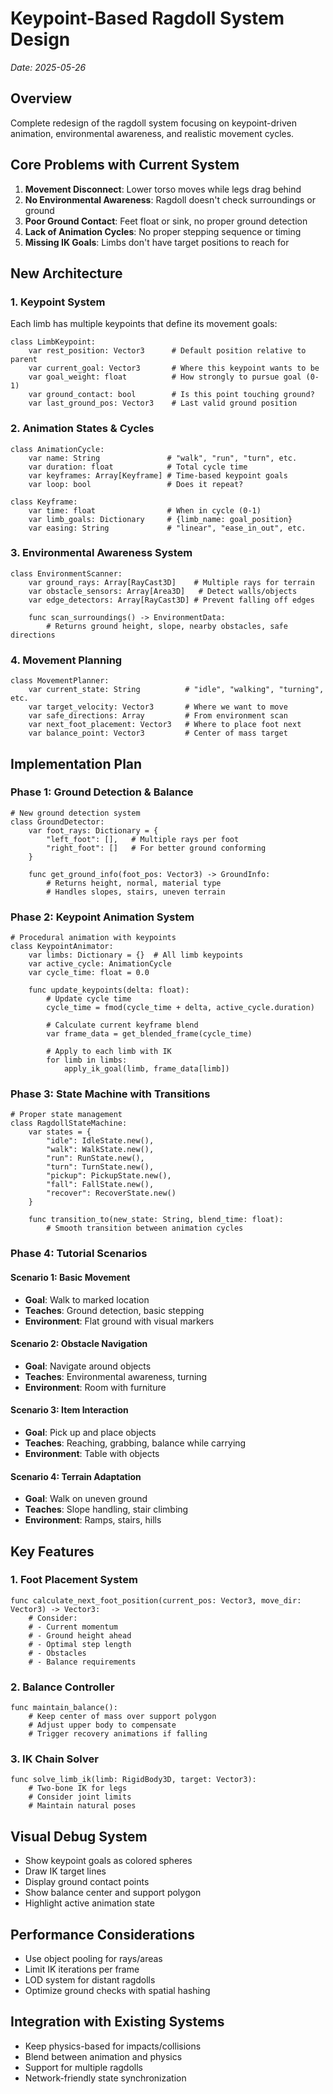 # Keypoint-Based Ragdoll System Design
*Date: 2025-05-26*

## Overview
Complete redesign of the ragdoll system focusing on keypoint-driven animation, environmental awareness, and realistic movement cycles.

## Core Problems with Current System
1. **Movement Disconnect**: Lower torso moves while legs drag behind
2. **No Environmental Awareness**: Ragdoll doesn't check surroundings or ground
3. **Poor Ground Contact**: Feet float or sink, no proper ground detection
4. **Lack of Animation Cycles**: No proper stepping sequence or timing
5. **Missing IK Goals**: Limbs don't have target positions to reach for

## New Architecture

### 1. Keypoint System
Each limb has multiple keypoints that define its movement goals:

```gdscript
class LimbKeypoint:
    var rest_position: Vector3      # Default position relative to parent
    var current_goal: Vector3       # Where this keypoint wants to be
    var goal_weight: float          # How strongly to pursue goal (0-1)
    var ground_contact: bool        # Is this point touching ground?
    var last_ground_pos: Vector3    # Last valid ground position
```

### 2. Animation States & Cycles
```gdscript
class AnimationCycle:
    var name: String               # "walk", "run", "turn", etc.
    var duration: float            # Total cycle time
    var keyframes: Array[Keyframe] # Time-based keypoint goals
    var loop: bool                 # Does it repeat?
    
class Keyframe:
    var time: float                # When in cycle (0-1)
    var limb_goals: Dictionary     # {limb_name: goal_position}
    var easing: String             # "linear", "ease_in_out", etc.
```

### 3. Environmental Awareness System
```gdscript
class EnvironmentScanner:
    var ground_rays: Array[RayCast3D]    # Multiple rays for terrain
    var obstacle_sensors: Array[Area3D]   # Detect walls/objects
    var edge_detectors: Array[RayCast3D] # Prevent falling off edges
    
    func scan_surroundings() -> EnvironmentData:
        # Returns ground height, slope, nearby obstacles, safe directions
```

### 4. Movement Planning
```gdscript
class MovementPlanner:
    var current_state: String          # "idle", "walking", "turning", etc.
    var target_velocity: Vector3       # Where we want to move
    var safe_directions: Array         # From environment scan
    var next_foot_placement: Vector3   # Where to place foot next
    var balance_point: Vector3         # Center of mass target
```

## Implementation Plan

### Phase 1: Ground Detection & Balance
```gdscript
# New ground detection system
class GroundDetector:
    var foot_rays: Dictionary = {
        "left_foot": [],   # Multiple rays per foot
        "right_foot": []   # For better ground conforming
    }
    
    func get_ground_info(foot_pos: Vector3) -> GroundInfo:
        # Returns height, normal, material type
        # Handles slopes, stairs, uneven terrain
```

### Phase 2: Keypoint Animation System
```gdscript
# Procedural animation with keypoints
class KeypointAnimator:
    var limbs: Dictionary = {}  # All limb keypoints
    var active_cycle: AnimationCycle
    var cycle_time: float = 0.0
    
    func update_keypoints(delta: float):
        # Update cycle time
        cycle_time = fmod(cycle_time + delta, active_cycle.duration)
        
        # Calculate current keyframe blend
        var frame_data = get_blended_frame(cycle_time)
        
        # Apply to each limb with IK
        for limb in limbs:
            apply_ik_goal(limb, frame_data[limb])
```

### Phase 3: State Machine with Transitions
```gdscript
# Proper state management
class RagdollStateMachine:
    var states = {
        "idle": IdleState.new(),
        "walk": WalkState.new(),
        "run": RunState.new(),
        "turn": TurnState.new(),
        "pickup": PickupState.new(),
        "fall": FallState.new(),
        "recover": RecoverState.new()
    }
    
    func transition_to(new_state: String, blend_time: float):
        # Smooth transition between animation cycles
```

### Phase 4: Tutorial Scenarios

#### Scenario 1: Basic Movement
- **Goal**: Walk to marked location
- **Teaches**: Ground detection, basic stepping
- **Environment**: Flat ground with visual markers

#### Scenario 2: Obstacle Navigation
- **Goal**: Navigate around objects
- **Teaches**: Environmental awareness, turning
- **Environment**: Room with furniture

#### Scenario 3: Item Interaction
- **Goal**: Pick up and place objects
- **Teaches**: Reaching, grabbing, balance while carrying
- **Environment**: Table with objects

#### Scenario 4: Terrain Adaptation
- **Goal**: Walk on uneven ground
- **Teaches**: Slope handling, stair climbing
- **Environment**: Ramps, stairs, hills

## Key Features

### 1. Foot Placement System
```gdscript
func calculate_next_foot_position(current_pos: Vector3, move_dir: Vector3) -> Vector3:
    # Consider:
    # - Current momentum
    # - Ground height ahead
    # - Optimal step length
    # - Obstacles
    # - Balance requirements
```

### 2. Balance Controller
```gdscript
func maintain_balance():
    # Keep center of mass over support polygon
    # Adjust upper body to compensate
    # Trigger recovery animations if falling
```

### 3. IK Chain Solver
```gdscript
func solve_limb_ik(limb: RigidBody3D, target: Vector3):
    # Two-bone IK for legs
    # Consider joint limits
    # Maintain natural poses
```

## Visual Debug System
- Show keypoint goals as colored spheres
- Draw IK target lines
- Display ground contact points
- Show balance center and support polygon
- Highlight active animation state

## Performance Considerations
- Use object pooling for rays/areas
- Limit IK iterations per frame
- LOD system for distant ragdolls
- Optimize ground checks with spatial hashing

## Integration with Existing Systems
- Keep physics-based for impacts/collisions
- Blend between animation and physics
- Support for multiple ragdolls
- Network-friendly state synchronization